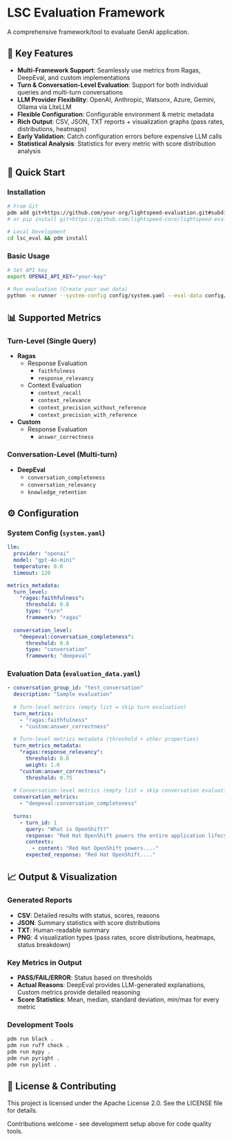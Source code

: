 # LSC Evaluation Framework

A comprehensive framework/tool to evaluate GenAI application.

## 🎯 Key Features

- **Multi-Framework Support**: Seamlessly use metrics from Ragas, DeepEval, and custom implementations
- **Turn & Conversation-Level Evaluation**: Support for both individual queries and multi-turn conversations  
- **LLM Provider Flexibility**: OpenAI, Anthropic, Watsonx, Azure, Gemini, Ollama via LiteLLM
- **Flexible Configuration**: Configurable environment & metric metadata
- **Rich Output**: CSV, JSON, TXT reports + visualization graphs (pass rates, distributions, heatmaps)
- **Early Validation**: Catch configuration errors before expensive LLM calls
- **Statistical Analysis**: Statistics for every metric with score distribution analysis

## 🚀 Quick Start

### Installation
```bash
# From Git
pdm add git+https://github.com/your-org/lightspeed-evaluation.git#subdirectory=lsc_eval
# or pip install git+https://github.com/lightspeed-core/lightspeed-evaluation.git#subdirectory=lsc_eval

# Local Development  
cd lsc_eval && pdm install
```

### Basic Usage
```bash
# Set API key
export OPENAI_API_KEY="your-key"

# Run evaluation (Create your own data)
python -m runner --system-config config/system.yaml --eval-data config/evaluation_data.yaml
```

## 📊 Supported Metrics

### Turn-Level (Single Query)
- **Ragas**
  - Response Evaluation
    - `faithfulness`
    - `response_relevancy`
  - Context Evaluation
    - `context_recall`
    - `context_relevance`
    - `context_precision_without_reference`
    - `context_precision_with_reference`
- **Custom**
  - Response Evaluation
    - `answer_correctness`

### Conversation-Level (Multi-turn)
- **DeepEval**
  - `conversation_completeness`
  - `conversation_relevancy`
  - `knowledge_retention`

## ⚙️ Configuration

### System Config (`system.yaml`)
```yaml
llm:
  provider: "openai"
  model: "gpt-4o-mini"
  temperature: 0.0
  timeout: 120

metrics_metadata:
  turn_level:
    "ragas:faithfulness":
      threshold: 0.8
      type: "turn"
      framework: "ragas"
  
  conversation_level:
    "deepeval:conversation_completeness":
      threshold: 0.8
      type: "conversation"
      framework: "deepeval"
```

### Evaluation Data (`evaluation_data.yaml`)
```yaml
- conversation_group_id: "test_conversation"
  description: "Sample evaluation"
  
  # Turn-level metrics (empty list = skip turn evaluation)
  turn_metrics:
    - "ragas:faithfulness"
    - "custom:answer_correctness"
  
  # Turn-level metrics metadata (threshold + other properties)
  turn_metrics_metadata:
    "ragas:response_relevancy": 
      threshold: 0.8
      weight: 1.0
    "custom:answer_correctness": 
      threshold: 0.75
  
  # Conversation-level metrics (empty list = skip conversation evaluation)   
  conversation_metrics:
    - "deepeval:conversation_completeness"
  
  turns:
    - turn_id: 1
      query: "What is OpenShift?"
      response: "Red Hat OpenShift powers the entire application lifecycle...."
      contexts:
        - content: "Red Hat OpenShift powers...."
      expected_response: "Red Hat OpenShift...."
```

## 📈 Output & Visualization

### Generated Reports
- **CSV**: Detailed results with status, scores, reasons
- **JSON**: Summary statistics with score distributions
- **TXT**: Human-readable summary
- **PNG**: 4 visualization types (pass rates, score distributions, heatmaps, status breakdown)

### Key Metrics in Output
- **PASS/FAIL/ERROR**: Status based on thresholds
- **Actual Reasons**: DeepEval provides LLM-generated explanations, Custom metrics provide detailed reasoning
- **Score Statistics**: Mean, median, standard deviation, min/max for every metric

### Development Tools
```bash
pdm run black .
pdm run ruff check .
pdm run mypy .
pdm run pyright .
pdm run pylint .
```

## 📄 License & Contributing

This project is licensed under the Apache License 2.0. See the LICENSE file for details.

Contributions welcome - see development setup above for code quality tools.
